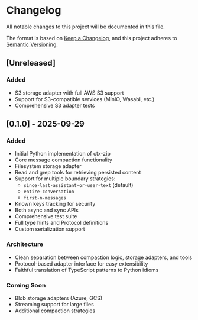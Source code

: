 # Changelog

All notable changes to this project will be documented in this file.

The format is based on [Keep a Changelog](https://keepachangelog.com/en/1.0.0/),
and this project adheres to [Semantic Versioning](https://semver.org/spec/v2.0.0.html).

## [Unreleased]

### Added

- S3 storage adapter with full AWS S3 support
- Support for S3-compatible services (MinIO, Wasabi, etc.)
- Comprehensive S3 adapter tests

## [0.1.0] - 2025-09-29

### Added

- Initial Python implementation of ctx-zip
- Core message compaction functionality
- Filesystem storage adapter
- Read and grep tools for retrieving persisted content
- Support for multiple boundary strategies:
  - `since-last-assistant-or-user-text` (default)
  - `entire-conversation`
  - `first-n-messages`
- Known keys tracking for security
- Both async and sync APIs
- Comprehensive test suite
- Full type hints and Protocol definitions
- Custom serialization support

### Architecture

- Clean separation between compaction logic, storage adapters, and tools
- Protocol-based adapter interface for easy extensibility
- Faithful translation of TypeScript patterns to Python idioms

### Coming Soon

- Blob storage adapters (Azure, GCS)
- Streaming support for large files
- Additional compaction strategies
